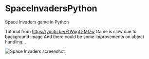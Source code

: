 # SpaceInvadersPython
Space Invaders game in Python

Tutorial from https://youtu.be/FfWpgLFMI7w
Game is slow due to background image
And there could be some improvements on object handling...

![Space Invaders screenshot](https://github.com/brccabral/SpaceInvadersPython/blob/master/SpaceInvaders.png)
